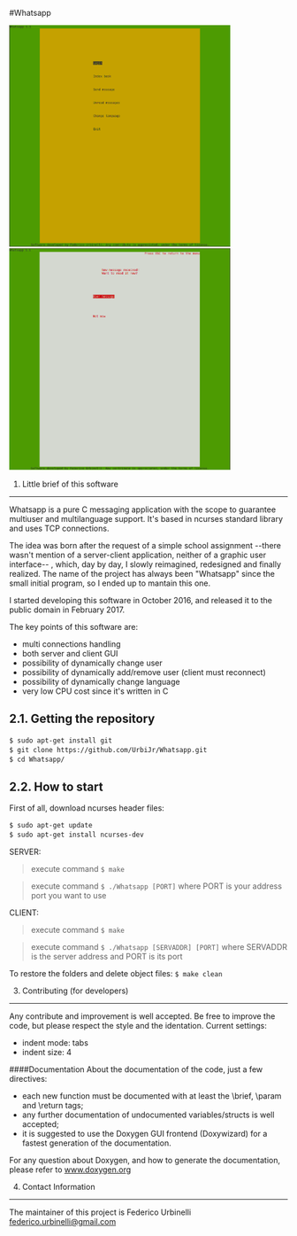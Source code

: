 #Whatsapp

<img src="whatsapp_client_demo_1.png" height="400px" width="400px"/>
<img src="whatsapp_client_demo_2.png" height="400px" width="400px"/>

1. Little brief of this software
----------------------------------

Whatsapp is a pure C messaging application with the scope to guarantee multiuser and multilanguage support.
It's based in ncurses standard library and uses TCP connections.

The idea was born after the request of a simple school assignment --there wasn't mention of a server-client application, neither of a graphic user interface-- , which, day by day, I slowly reimagined, redesigned and finally realized.
The name of the project has always been "Whatsapp" since the small initial program, so I ended up to mantain this one.

I started developing this software in October 2016, and released it to the public domain in February 2017.

The key points of this software are:
- multi connections handling
- both server and client GUI
- possibility of dynamically change user
- possibility of dynamically add/remove user (client must reconnect)
- possibility of dynamically change language
- very low CPU cost since it's written in C

2.1. Getting the repository
---------------------------

```sh
$ sudo apt-get install git
$ git clone https://github.com/UrbiJr/Whatsapp.git
$ cd Whatsapp/
```
2.2. How to start
-----------------

First of all, download ncurses header files:
```sh
$ sudo apt-get update
$ sudo apt-get install ncurses-dev
```
SERVER:
> execute command `$ make`

> execute command `$ ./Whatsapp [PORT]` where PORT is your address port you want to use

CLIENT:
> execute command `$ make`

> execute command `$ ./Whatsapp [SERVADDR] [PORT]` where SERVADDR is the server address and PORT is its port

To restore the folders and delete object files: `$ make clean`


3. Contributing (for developers)
----------------------------------

Any contribute and improvement is well accepted.
Be free to improve the code, but please respect the style and the identation.
Current settings:
- indent mode: tabs
- indent size: 4

####Documentation
About the documentation of the code, just a few directives:
- each new function must be documented with at least the \brief, \param and \return tags;
- any further documentation of undocumented variables/structs is well accepted;
- it is suggested to use the Doxygen GUI frontend (Doxywizard) for a fastest generation of the documentation.

For any question about Doxygen, and how to generate the documentation, please refer to www.doxygen.org


4. Contact Information
------------------------

The maintainer of this project is Federico Urbinelli <federico.urbinelli@gmail.com>
